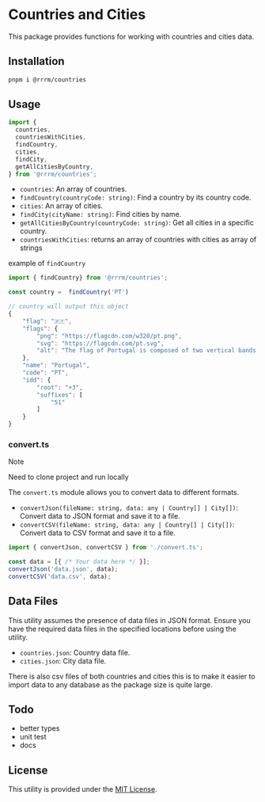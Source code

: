 # Countries and Cities 

This package provides functions for working with countries and cities data.

## Installation

```bash
pnpm i @rrrm/countries
```

## Usage

```javascript
import {
  countries,
  countriesWithCities,
  findCountry,
  cities,
  findCity,
  getAllCitiesByCountry,
} from '@rrrm/countries';
```
- `countries`: An array of countries.
- `findCountry(countryCode: string)`: Find a country by its country code.
- `cities`: An array of cities.
- `findCity(cityName: string)`: Find cities by name.
- `getAllCitiesByCountry(countryCode: string)`: Get all cities in a specific country.
- `countriesWithCities`: returns an array of countries with cities as array of strings


example of `findCountry`

```javascript
import { findCountry} from '@rrrm/countries';

const country =  findCountry('PT')

// country will output this object
{
    "flag": "🇵🇹",
    "flags": {
        "png": "https://flagcdn.com/w320/pt.png",
        "svg": "https://flagcdn.com/pt.svg",
        "alt": "The flag of Portugal is composed of two vertical bands of green and red in the ratio of 2:3, with the coat of arms of Portugal centered over the two-color boundary."
    },
    "name": "Portugal",
    "code": "PT",
    "idd": {
        "root": "+3",
        "suffixes": [
            "51"
        ]
    }
}
```
### convert.ts

> [!NOTE]  
> Need to clone project and run locally


The `convert.ts` module allows you to convert data to different formats.

- `convertJson(fileName: string, data: any | Country[] | City[])`: Convert data to JSON format and save it to a file.
- `convertCSV(fileName: string, data: any | Country[] | City[])`: Convert data to CSV format and save it to a file.

```javascript
import { convertJson, convertCSV } from './convert.ts';

const data = [{ /* Your data here */ }];
convertJson('data.json', data);
convertCSV('data.csv', data);
```

## Data Files

This utility assumes the presence of data files in JSON format. Ensure you have the required data files in the specified locations before using the utility.

- `countries.json`: Country data file.
- `cities.json`: City data file.

There is also csv files of both countries and cities this is to make it easier to import data to any database as the package size is quite large.


## Todo

- better types
- unit test
- docs

## License

This utility is provided under the [MIT License](LICENSE).
